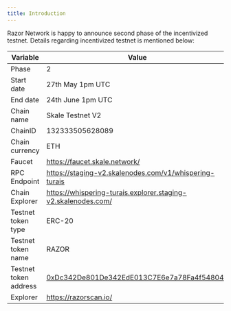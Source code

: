 ```yaml
---
title: Introduction
---
```


Razor Network is happy to announce second phase of the incentivized testnet. Details regarding incentivized testnet is mentioned below:

| Variable              | Value                                                                                                                                                          |
| --------------------- | -------------------------------------------------------------------------------------------------------------------------------------------------------------- |
| Phase                 | 2                                                                                                                                                              |
| Start date            | 27th May 1pm UTC                                                                                                                                               |
| End date              | 24th June 1pm UTC                                                                                                                                              |
| Chain name            | Skale Testnet V2                                                                                                                                               |
| ChainID               | 132333505628089                                                                                                                                                |
| Chain currency        | ETH                                                                                                                                                            |
| Faucet                | https://faucet.skale.network/                                                                                                                                  |
| RPC Endpoint          | https://staging-v2.skalenodes.com/v1/whispering-turais                                                                                                         |
| Chain Explorer        | https://whispering-turais.explorer.staging-v2.skalenodes.com/                                                                                                  |
| Testnet token type    | ERC-20                                                                                                                                                         |
| Testnet token name    | RAZOR                                                                                                                                                          |
| Testnet token address | [0xDc342De801De342EdE013C7E6e7a78Fa4f548041](https://whispering-turais.explorer.staging-v2.skalenodes.com/address/0xDc342De801De342EdE013C7E6e7a78Fa4f548041/) |
| Explorer              | https://razorscan.io/                                                                                                                                          |
